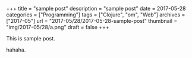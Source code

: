 +++
title = "sample post"
description = "sample post"
date = 2017-05-28
categories = ["Programming"]
tags = ["Clojure", "om", "Web"]
archives = ["2017-05"]
url = "2017-05/28/2017-05-28-sample-post"
thumbnail = "img/2017-05/28/a.png"
draft = false
+++

This is sample post.

<!--more-->

hahaha.

